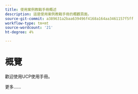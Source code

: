 ```yaml
---
title: 使用案例教戰手冊概述
description: 這是使用案例教戰手冊的概觀頁面。
source-git-commit: a389631a2baa639496f4168a164aa3461157f5ff
workflow-type: tm+mt
source-wordcount: '21'
ht-degree: 4%

---
```



# 概覽

歡迎使用UCP使用手冊。

更多……

<!--
This is the landing page of the user guide. It should be the first list item in the TOC.md file.

See other user landing pages to get ideas.
-->
